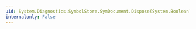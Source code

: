 ```yaml
---
uid: System.Diagnostics.SymbolStore.SymDocument.Dispose(System.Boolean)
internalonly: False
---
```

